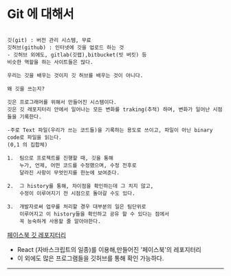 # Git 에 대해서

```

깃(git) : 버전 관리 시스템, 무료
깃허브(github) : 인터넷에 깃을 업로드 하는 것
- 깃허브 외에도, gitlab(깃랩),bitbucket(빗 버킷) 등
비슷한 역할을 하는 사이트들은 많다.

우리는 깃을 배우는 것이지 깃 허브를 배우는 것이 아니다.
```

```
왜 깃을 쓰는지?

깃은 프로그래머를 위해서 만들어진 시스템이다.
깃은 깃 레포지터리 안에서 일어나는 모든 변화를 traking(추적) 하며, 변화가 일어난 시점들을 기록한다.

-주로 Text 파일(우리가 쓰는 코드들)을 기록하는 용도로 쓰이고, 파일이 아닌 binary code로 파일을 읽는다.
(0,1 의 집합체)

1.  팀으로 프로젝트를 진행할 때, 깃을 통해
    누가, 언제, 어떤 코드를 수정했으며, 수정 전후로
    달라진 사항이 무엇인지를 한눈에 보여준다.

2.  그 history를 통해, 차이점을 확인하는데 그 치지 않고,
    수정이 이루어지기 전 시점으로 돌아갈 수도 있다.

3.  개발자로써 업무를 처리할 경우 대부분의 일은 팀단위로
    이루어지고 이 history들을 확인하고 공유 할 수 있다는 점에서
    꼭 능숙하게 사용할 줄 알아야한다.
```

[페이스북 깃 레포지터리](https://github.com/facebook/react)

- React (자바스크립트의 일종)를 이용해,만들어진 '페이스북'의 레포지터리
- 이 외에도 많은 프로그램들을 깃허브를 통해 확인 가능하다.

---
